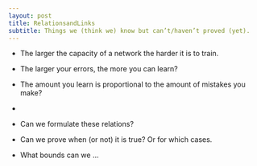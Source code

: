 ```yaml
---
layout: post
title: RelationsandLinks
subtitle: Things we (think we) know but can’t/haven’t proved (yet).
---
```


* The larger the capacity of a network the harder it is to train.
* The larger your errors, the more you can learn?
* The amount you learn is proportional to the amount of mistakes you make?
* 


* Can we formulate these relations? 
* Can we prove when (or not) it is true? Or for which cases.
* What bounds can we …
